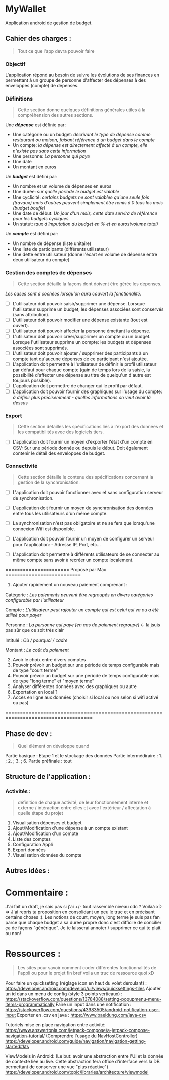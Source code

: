 # MyWallet

Application android de gestion de budget.

## Cahier des charges :
> Tout ce que l'app devra pouvoir faire

### Objectif
L'application répond au besoin de suivre les évolutions de ses finances en permettant à un groupe de personne d'affecter des dépenses à des enveloppes (compte) de dépenses.

### Définitions
> Cette section donne quelques définitions générales utiles à la compréhension des autres sections.

 Une *__dépense__* est définie par:
 - Une catégorie ou un budget: *décrivant le type de dépense comme restaurant ou maison, faisant référence à un budget dans le compte*
 - Un compte: *la dépense est directement affecté à un compte, elle n'existe pas sans cette information*
 - Une personne: *La personne qui paye*
 - Une date
 - Un montant en euros


 Un *__budget__* est défini par:
 - Un nombre et un volume de dépenses en euros
 - Une durée: *sur quelle période le budget est valable*
 - Une cyclicité: *certains budgets ne sont valablee qu'une seule fois (travaux) mais d'autres peuvent simplement être remis à 0 tous les mois (budget bouffe)*
 - Une date de début: *Un jour d'un mois, cette date servira de référence pour les budgets cycliques.*
 - Un statut: *taux d'imputation du budget en % et en euros(volume total)*


 Un *__compte__* est défini par:
 - Un nombre de dépense (liste unitaire)
 - Une liste de participants (différents utilisateur)
 - Une dette entre utilisateur (donne l'écart en volume de dépense entre deux utilisateur du compte)


### Gestion des comptes de dépenses
> Cette section détaille la façons dont doivent être gérée les dépenses.

*Les cases sont à cochées lorsqu'on aura couvert la fonctionalité.*
- [ ] L'utilisateur doit pouvoir saisir/supprimer une dépense.
      Lorsque l'utilisateur supprime un budget, les dépenses associées sont conservés (sans attribution).
- [ ] L'utilisateur doit pouvoir modifier une dépense existante (tout est ouvert).
- [ ] L'utilisateur doit pouvoir affecter la personne émettant la dépense.
- [ ] L'utilisateur doit pouvoir créer/supprimer un compte ou un budget.
      Lorsque l'utilisateur supprime un compte: les budgets et dépenses associées sont supprimés.
- [ ] L'utilisateur doit pouvoir ajouter / supprimer des participants à un compte tant qu'aucune dépenses de ce participant n'est ajoutée.
- [ ] L'application doit permettre à l'utilisateur de définir le profil utilisateur par défaut pour chaque compte (gain de temps lors de la saisie, la possibilité d'affecter une dépense au titre de quelqu'un d'autre est toujours possible).
- [ ] L'application doit permettre de changer qui le profil par défaut.
- [ ] L'application doit pouvoir fournir des graphiques sur l'usage du compte:
      *à définir plus précisemment - quelles informations on veut avoir là dessus*

### Export
> Cette section détailles les spécifications liés à l'export des données et les compatibilités avec des logiciels tiers.

- [ ] L'application doit fournir un moyen d'exporter l'état d'un compte en CSV:
      Sur une période donnée ou depuis le début.
      Doit également contenir le détail des enveloppes de budget.


### Connectivité
> Cette section détaille le contenu des spécifications concernant la gestion de la synchronisation.

- [ ] L'application doit pouvoir fonctionner avec et sans configuration serveur de synchronisation.
- [ ] L'application doit fournir un moyen de synchronisation des données entre tous les utilisateurs d'un même compte.
- [ ] La synchronisation n'est pas obligatoire et ne se fera que lorsqu'une connexion Wifi est disponible.
- [ ] L'application doit pouvoir fournir un moyen de configurer un serveur pour l'application:
      - Adresse IP, Port, etc...
- [ ] L'application doit permettre à différents utilisateurs de se connecter au même compte sans avoir à recréer un compte localement.



====================== Proposé par Max ==========================

1. Ajouter rapidement un nouveau paiement comprenant :
  
  
  
  Catégorie : *Les paiements peuvent être regroupés en divers catégories configurable par l'utilisateur*
  
  Compte : *L'utilisateur peut rajouter un compte qui est celui qui va ou a été utilisé pour payer*
  
  Personne : *La personne qui paye [en cas de paiement regroupé]* <- là jsuis pas sûr que ce soit très clair
  
  Intitulé : *Où / pourquoi / cadre*
  
  Montant : *Le coût du paiement*
  
  
2. Avoir le choix entre divers comptes
3. Pouvoir prévoir un budget sur une période de temps configurable mais de type "court terme"
4. Pouvoir prévoir un budget sur une période de temps configurable mais de type "long terme" et "moyen terme"
5. Analyser différentes données avec des graphiques ou autre
6. Exportation en local ?
7. Accès en ligne aux données (choisir si local ou non selon si wifi activé ou pas)

====================================================================================

## Phase de dev :
> Quel élément on développe quand

Partie basique : Etape 1 et le stockage des données
Partie intermédiraire : 1. ; 2. ; 3. ; 6.
Partie préfinale : tout


## Structure de l'application :

### Activités :
> définition de chaque activité, de leur fonctionnement interne et externe / intéraction entre elles et avec l'extérieur / affectation à quelle étape du projet

1. Visualisation dépenses et budget
2. Ajout/Modification d'une dépense à un compte existant
3. Ajout/Modification d'un compte
4. Liste des comptes
5. Configuration Appli
6. Export données
7. Visualisation données du compte


## Autres idées :

# Commentaire :

J'ai fait un draft, je sais pas si j'ai +/- tout rassemblé niveau cdc ?
Voilàà xD
=> J'ai repris ta proposition en consolidant un peu le truc et en précisant certains choses :). Les notions de court, moyen, long terme je suis pas fan parce que chaque budget a sa durée propre donc c'est difficile de concilier ça de façons "générique". Je te laisserai annoter / supprimer ce qui te plaît ou non!

# Ressources :
> Les sites pour savoir comment coder différentes fonctionnalités de l'appli ou pour le projet fin bref voila un truc de ressource quoi xD


Pour faire un quicksetting (réglage icon en haut du volet déroulant) : https://developer.android.com/develop/ui/views/quicksettings-tiles
Ajouter un id dans un menu de config (style 3 points verticaux) : https://stackoverflow.com/questions/13784088/setting-popupmenu-menu-items-programmatically
Faire un input dans une notification : https://stackoverflow.com/questions/43983505/android-notification-user-input
Exporter en .csv en java : https://www.baeldung.com/java-csv

Tutoriels mise en place navigation entre activité: 
 https://www.answertopia.com/jetpack-compose/a-jetpack-compose-navigation-tutorial/ (Comprendre l'usage du NavHostController)
 https://developer.android.com/guide/navigation/navigation-getting-started#kts

ViewModels in Android:
(Le but: avoir une abstraction entre l'UI et la donnée de contexte liée au live. Cette abstraction fera office d'interface vers la DB permettant de conserver une vue "plus réactive")
 https://developer.android.com/topic/libraries/architecture/viewmodel
 
